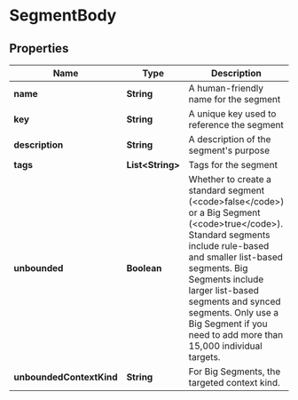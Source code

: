 

# SegmentBody


## Properties

| Name | Type | Description | Notes |
|------------ | ------------- | ------------- | -------------|
|**name** | **String** | A human-friendly name for the segment |  |
|**key** | **String** | A unique key used to reference the segment |  |
|**description** | **String** | A description of the segment&#39;s purpose |  [optional] |
|**tags** | **List&lt;String&gt;** | Tags for the segment |  [optional] |
|**unbounded** | **Boolean** | Whether to create a standard segment (&lt;code&gt;false&lt;/code&gt;) or a Big Segment (&lt;code&gt;true&lt;/code&gt;). Standard segments include rule-based and smaller list-based segments. Big Segments include larger list-based segments and synced segments. Only use a Big Segment if you need to add more than 15,000 individual targets. |  [optional] |
|**unboundedContextKind** | **String** | For Big Segments, the targeted context kind. |  [optional] |



